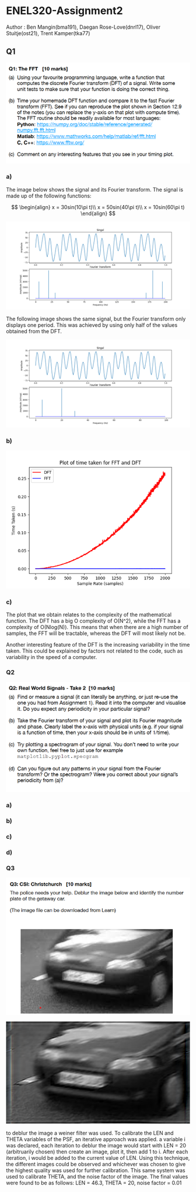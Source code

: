 # ENEL320-Assignment2
<p>Author : Ben Mangin(bma191), Daegan Rose-Love(dnrl17), Oliver Stuitje(ost21), Trent Kamper(tka77)</p>

<h2> Q1 </h2>

![Question 1](/Images/Q1.png)

<h3> a) </h3>
<p>The image below shows the signal and its Fourier transform. The signal is made up of the following functions:
</p>

$$
\begin{align}
x = 30sin(10\pi t)\\
x = 50sin(40\pi t)\\
x = 10sin(60\pi t)
\end{align}
$$


![DFT sample rate of 100](/Images/DFT%20sr=200.png)
<p>The following image shows the same signal, but the Fourier transform only displays one period. This was achieved by using only half of the values obtained from the DFT.</p>

![DFT sample rate of 100](/Images/DFT%20sr=200%20one%20period.png) 

<h3> b) </h3>

![DFT sample rate of 100](/Images/Complexity%20graph%20FFT%20VS%20DFT.png)

<h3> c) </h3>
<p>The plot that we obtain relates to the complexity of the mathematical function. The DFT has a big O complexity of O(N^2), while the FFT has a complexity of O(Nlog(N)). This means that when there are a high number of samples, the FFT will be tractable, whereas the DFT will most likely not be.

Another interesting feature of the DFT is the increasing variability in the time taken. This could be explained by factors not related to the code, such as variability in the speed of a computer.</p>

<h3>Q2</h3>

![Question 2](/Images/Q2.png)

<h3> a) </h3>

<h3> b) </h3>

<h3> c) </h3>

<h3> d) </h3>

<h3>Q3</h3>

![Question 3 - image before deblurring](/Images/Q3.png)

![Image after deblurring](/Images/Deblurred-image.png)
<p> to deblur the image a weiner filter was used. To calibrate the LEN and THETA variables of the PSF, an iterative approach was applied. a variable i was declared, each iteration to deblur the image would start with LEN = 20 (arbitruarily chosen) then create an image, plot it, then add 1 to i.
After each iteration, i would be added to the current value of LEN. Using this technique, the different images could be observed and whichever was chosen to give the highest quality was used for further calibration. This same system was used to calibrate THETA, and the noise factor of the image.
The final values were found to be as follows: LEN = 46.3, THETA = 20, noise factor = 0.01


